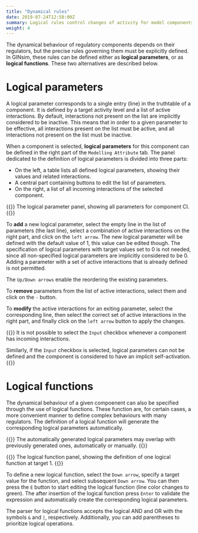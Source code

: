 ```yaml
---
title: "Dynamical rules"
date: 2019-07-24T12:58:00Z
summary: Logical rules control changes of activity for model components
weight: 4
---
```



The dynamical behaviour of regulatory components depends on their regulators,
but the precise rules governing them must be explicitly defined.
In GINsim, these rules can be defined either as **logical parameters**, or
as **logical functions**. These two alternatives are described below.


Logical parameters
==================

A logical parameter corresponds to a single entry (line) in the truthtable of a component.
It is defined by a target activity level and a list of active interactions.
By default, interactions not present on the list are implicitly considered to be inactive.
This means that in order to a given parameter to be effective,
all interactions present on the list must be active, and all interactions not
present on the list must be inactive.

When a component is selected, **logical parameters** for this component can be
defined in the right part of the ``Modelling Attribute`` tab. The panel dedicated
to the definition of logical parameters is divided into three parts:

* On the left, a table lists all defined logical parameters,
  showing their values and related interactions.
* A central part containing buttons to edit the list of parameters.
* On the right, a list of all incoming interactions of the selected component.

{{<fig src="configuredInteraction.png" title="Definition of non zero parameters for CI">}}
The logical parameter panel, showing all parameters for component CI.
{{</fig>}}

To **add** a new logical parameter, select the empty line in the list of parameters (the last line),
select a combination of active interactions on the right part, and click on the ``left arrow``.
The new logical parameter will be defined with the default value of 1, this value can be edited though.
The specification of logical parameters with target values set to 0 is not needed, since all non-specified logical parameters are implicitly considered to be 0.
Adding a parameter with a set of active interactions that is already defined is not permitted.


The ``Up/Down arrows`` enable the reordering the existing parameters.

To **remove** parameters from the list of active interactions, select them and click on the ``-`` button.

To **modify** the active interactions for an exiting parameter, select the corresponding line, then select the correct set of active interactions in the right part, and finally click on the ``left arrow`` button to apply the changes.

{{<notice warning>}}
It is not possible to select the ``Input`` checkbox
whenever a component has incoming interactions.

Similarly, if the ``Input`` checkbox is selected,
logical parameters can not be defined and the component
is considered to have an implicit self-activation.
{{</notice>}}



Logical functions
=================


The dynamical behaviour of a given compoenent can also be specified through the use of logical functions. These function are, for certain cases, a more convenient manner to define complex behaviours with many regulators.
The definition of a logical function will generate the corresponding logical parameters automatically.

{{<notice warning>}}
  The automatically generated logical parameters may overlap with previously generated ones, automatically or manually.
{{</notice>}}


{{<fig src="logical-functions.png" title="Definition of a logical function for CI">}}
The logical function panel, showing the definition of one logical function at target 1.
{{</fig>}}


To define a new logical function, select the ``Down arrow``, specify a target value for the function, and select subsequent ``Down arrow``.
You can then press the ``E`` button to start editing the logical function (line color changes to green).
The after insertion of the logical function press ``Enter`` to validate the expression and automatically create the corresponding logical parameters.

The parser for logical functions accepts the logical AND and OR with the symbols ``&`` and ``|``, respectively. Additionally, you can add parentheses to prioritize logical operations.


